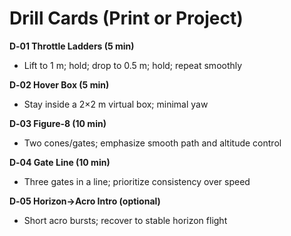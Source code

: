 # Drill Cards (Print or Project)

**D‑01 Throttle Ladders (5 min)**
- Lift to 1 m; hold; drop to 0.5 m; hold; repeat smoothly

**D‑02 Hover Box (5 min)**
- Stay inside a 2×2 m virtual box; minimal yaw

**D‑03 Figure‑8 (10 min)**
- Two cones/gates; emphasize smooth path and altitude control

**D‑04 Gate Line (10 min)**
- Three gates in a line; prioritize consistency over speed

**D‑05 Horizon→Acro Intro (optional)**
- Short acro bursts; recover to stable horizon flight
